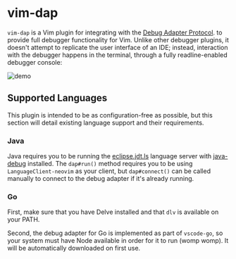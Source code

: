 # vim-dap

`vim-dap` is a Vim plugin for integrating with the
[Debug Adapter Protocol](https://microsoft.github.io/debug-adapter-protocol/).
to provide full debugger functionality for Vim. Unlike other debugger plugins,
it doesn't attempt to replicate the user interface of an IDE; instead,
interaction with the debugger happens in the terminal, through a fully
readline-enabled debugger console:

![demo](misc/demo.gif)

## Supported Languages

This plugin is intended to be as configuration-free as possible, but this section
will detail existing language support and their requirements.

### Java

Java requires you to be running the [eclipse.jdt.ls](https://github.com/eclipse/eclipse.jdt.ls)
language server with [java-debug](https://github.com/microsoft/java-debug) installed.
The `dap#run()` method requires you to be using `LanguageClient-neovim` as your client,
but `dap#connect()` can be called manually to connect to the debug adapter if it's already
running.

### Go

First, make sure that you have Delve installed and that `dlv` is available on your PATH.

Second, the debug adapter for Go is implemented as part of `vscode-go`, so your
system must have Node available in order for it to run (womp womp). It will be
automatically downloaded on first use.
